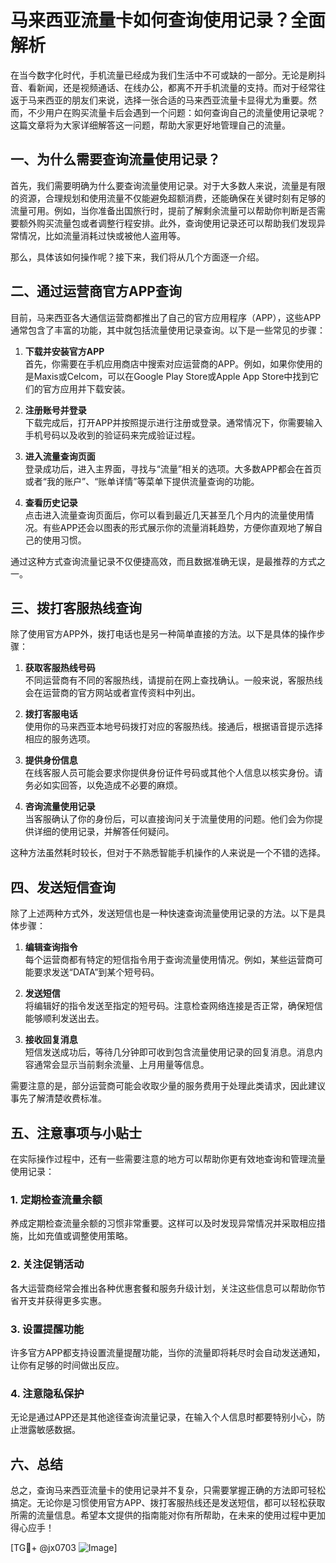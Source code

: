 # 马来西亚流量卡如何查询使用记录？全面解析

在当今数字化时代，手机流量已经成为我们生活中不可或缺的一部分。无论是刷抖音、看新闻，还是视频通话、在线办公，都离不开手机流量的支持。而对于经常往返于马来西亚的朋友们来说，选择一张合适的马来西亚流量卡显得尤为重要。然而，不少用户在购买流量卡后会遇到一个问题：如何查询自己的流量使用记录呢？这篇文章将为大家详细解答这一问题，帮助大家更好地管理自己的流量。

## 一、为什么需要查询流量使用记录？

首先，我们需要明确为什么要查询流量使用记录。对于大多数人来说，流量是有限的资源，合理规划和使用流量不仅能避免超额消费，还能确保在关键时刻有足够的流量可用。例如，当你准备出国旅行时，提前了解剩余流量可以帮助你判断是否需要额外购买流量包或者调整行程安排。此外，查询使用记录还可以帮助我们发现异常情况，比如流量消耗过快或被他人盗用等。

那么，具体该如何操作呢？接下来，我们将从几个方面逐一介绍。

## 二、通过运营商官方APP查询

目前，马来西亚各大通信运营商都推出了自己的官方应用程序（APP），这些APP通常包含了丰富的功能，其中就包括流量使用记录查询。以下是一些常见的步骤：

1. **下载并安装官方APP**  
   首先，你需要在手机应用商店中搜索对应运营商的APP。例如，如果你使用的是Maxis或Celcom，可以在Google Play Store或Apple App Store中找到它们的官方应用并下载安装。

2. **注册账号并登录**  
   下载完成后，打开APP并按照提示进行注册或登录。通常情况下，你需要输入手机号码以及收到的验证码来完成验证过程。

3. **进入流量查询页面**  
   登录成功后，进入主界面，寻找与“流量”相关的选项。大多数APP都会在首页或者“我的账户”、“账单详情”等菜单下提供流量查询的功能。

4. **查看历史记录**  
   点击进入流量查询页面后，你可以看到最近几天甚至几个月内的流量使用情况。有些APP还会以图表的形式展示你的流量消耗趋势，方便你直观地了解自己的使用习惯。

通过这种方式查询流量记录不仅便捷高效，而且数据准确无误，是最推荐的方式之一。

## 三、拨打客服热线查询

除了使用官方APP外，拨打电话也是另一种简单直接的方法。以下是具体的操作步骤：

1. **获取客服热线号码**  
   不同运营商有不同的客服热线，请提前在网上查找确认。一般来说，客服热线会在运营商的官方网站或者宣传资料中列出。

2. **拨打客服电话**  
   使用你的马来西亚本地号码拨打对应的客服热线。接通后，根据语音提示选择相应的服务选项。

3. **提供身份信息**  
   在线客服人员可能会要求你提供身份证件号码或其他个人信息以核实身份。请务必如实回答，以免造成不必要的麻烦。

4. **咨询流量使用记录**  
   当客服确认了你的身份后，可以直接询问关于流量使用的问题。他们会为你提供详细的使用记录，并解答任何疑问。

这种方法虽然耗时较长，但对于不熟悉智能手机操作的人来说是一个不错的选择。

## 四、发送短信查询

除了上述两种方式外，发送短信也是一种快速查询流量使用记录的方法。以下是具体步骤：

1. **编辑查询指令**  
   每个运营商都有特定的短信指令用于查询流量使用情况。例如，某些运营商可能要求发送“DATA”到某个短号码。

2. **发送短信**  
   将编辑好的指令发送至指定的短号码。注意检查网络连接是否正常，确保短信能够顺利发送出去。

3. **接收回复消息**  
   短信发送成功后，等待几分钟即可收到包含流量使用记录的回复消息。消息内容通常会显示当前剩余流量、上月用量等信息。

需要注意的是，部分运营商可能会收取少量的服务费用于处理此类请求，因此建议事先了解清楚收费标准。

## 五、注意事项与小贴士

在实际操作过程中，还有一些需要注意的地方可以帮助你更有效地查询和管理流量使用记录：

### 1. 定期检查流量余额  
养成定期检查流量余额的习惯非常重要。这样可以及时发现异常情况并采取相应措施，比如充值或调整使用策略。

### 2. 关注促销活动  
各大运营商经常会推出各种优惠套餐和服务升级计划，关注这些信息可以帮助你节省开支并获得更多实惠。

### 3. 设置提醒功能  
许多官方APP都支持设置流量提醒功能，当你的流量即将耗尽时会自动发送通知，让你有足够的时间做出反应。

### 4. 注意隐私保护  
无论是通过APP还是其他途径查询流量记录，在输入个人信息时都要特别小心，防止泄露敏感数据。

## 六、总结

总之，查询马来西亚流量卡的使用记录并不复杂，只需要掌握正确的方法即可轻松搞定。无论你是习惯使用官方APP、拨打客服热线还是发送短信，都可以轻松获取所需的流量信息。希望本文提供的指南能对你有所帮助，在未来的使用过程中更加得心应手！

[TG💪+ @jx0703 ![Image](https://github.com/user-attachments/assets/dbca1d08-cadb-493c-b0ec-ad6f7a83f270)]